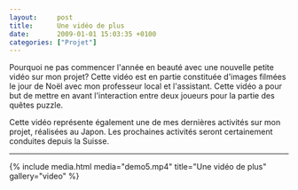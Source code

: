 ```yaml
---
layout:     post
title:      Une vidéo de plus
date:       2009-01-01 15:03:35 +0100
categories: ["Projet"]
---
```


Pourquoi ne pas commencer l'année en beauté avec une nouvelle petite vidéo sur mon projet? Cette vidéo est en
partie constituée d'images filmées le jour de Noël avec mon professeur local et l'assistant. Cette vidéo a pour but
de mettre en avant l'interaction entre deux joueurs pour la partie des quêtes puzzle.

<!--more-->

Cette vidéo représente également une de mes dernières activités sur mon projet, réalisées au Japon. Les prochaines
activités seront certainement conduites depuis la Suisse.

-----

<!-- /assets/media/posts/2009-01-01-une-video-de-plus/demo5.mp4 -->
{% include media.html
    media="demo5.mp4"
    title="Une vidéo de plus"
    gallery="video"
%}
